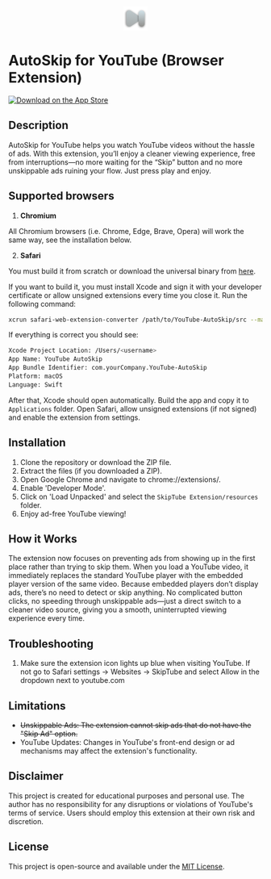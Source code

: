 <p align="center">
  <img src="Sketch Assets/logo.png" alt="YouTube AutoSkip"/>
</p>

# AutoSkip for YouTube (Browser Extension) 
<a href="https://apps.apple.com/us/app/skiptube/id6502307277?mt=12&itscg=30200&itsct=apps_box_badge&mttnsubad=6502307277">
    <img src="https://toolbox.marketingtools.apple.com/api/v2/badges/download-on-the-app-store/black/en-us?releaseDate=1715126400" alt="Download on the App Store" width="245" height="82" />
</a>

## Description

AutoSkip for YouTube helps you watch YouTube videos without the hassle of ads. With this extension, you’ll enjoy a cleaner viewing experience, free from interruptions—no more waiting for the “Skip” button and no more unskippable ads ruining your flow. Just press play and enjoy.

## Supported browsers

1. **Chromium**

All Chromium browsers (i.e. Chrome, Edge, Brave, Opera) will work the same way, see the installation below.

2. **Safari**

You must build it from scratch or download the universal binary from [here](https://github.com/notarisj/YouTube-AutoSkip/releases/latest).

If you want to build it, you must install Xcode and sign it with your developer certificate or allow unsigned extensions every time you close it. Run the following command:

```bash
xcrun safari-web-extension-converter /path/to/YouTube-AutoSkip/src --macos-only --app-name "YouTube AutoSkip"
```

If everything is correct you should see:

```bash
Xcode Project Location: /Users/<username>
App Name: YouTube AutoSkip
App Bundle Identifier: com.yourCompany.YouTube-AutoSkip
Platform: macOS
Language: Swift
```

After that, Xcode should open automatically. Build the app and copy it to  `Applications` folder. Open Safari, allow unsigned extensions (if not signed) and enable the extension from settings.

## Installation

1. Clone the repository or download the ZIP file.
2. Extract the files (if you downloaded a ZIP).
3. Open Google Chrome and navigate to chrome://extensions/.
4. Enable 'Developer Mode'.
5. Click on 'Load Unpacked' and select the `SkipTube Extension/resources` folder.
6. Enjoy ad-free YouTube viewing!

## How it Works

The extension now focuses on preventing ads from showing up in the first place rather than trying to skip them. When you load a YouTube video, it immediately replaces the standard YouTube player with the embedded player version of the same video. Because embedded players don’t display ads, there’s no need to detect or skip anything. No complicated button clicks, no speeding through unskippable ads—just a direct switch to a cleaner video source, giving you a smooth, uninterrupted viewing experience every time.

## Troubleshooting

1. Make sure the extension icon lights up blue when visiting YouTube. If not go to Safari settings -> Websites -> SkipTube and select Allow in the dropdown next to youtube.com

## Limitations

* ~~Unskippable Ads: The extension cannot skip ads that do not have the "Skip Ad" option.~~
* YouTube Updates: Changes in YouTube's front-end design or ad mechanisms may affect the extension's functionality.

## Disclaimer

This project is created for educational purposes and personal use. The author has no responsibility for any disruptions or violations of YouTube's terms of service. Users should employ this extension at their own risk and discretion.

## License
This project is open-source and available under the [MIT License](LICENSE).
